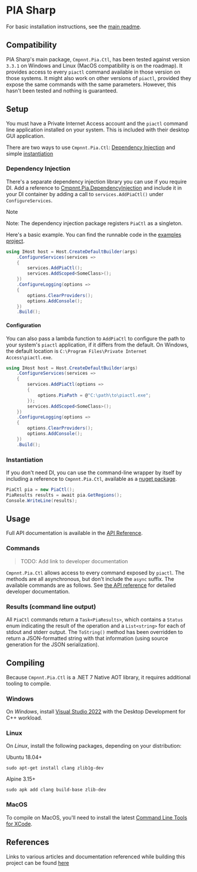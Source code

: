 # PIA Sharp

For basic installation instructions, see the [main readme](https://github.com/cmpnnt/pia-sharp#readme).

## Compatibility

PIA Sharp's main package, `Cmpnnt.Pia.Ctl`, has been tested against version `3.3.1` on Windows and Linux (MacOS compatibility is on the roadmap). 
It provides access to every `piactl` command available in those version on those systems. It might also work on other 
versions of `piactl`, provided they expose the same commands with the same parameters. However, this hasn't 
been tested and nothing is guaranteed.

## Setup

You must have a Private Internet Access account and the `piactl` command line application installed on your system.
This is included with their desktop GUI application.

There are two ways to use `Cmpnnt.Pia.Ctl`: [Dependency Injection](#dependency-injection) and simple [instantiation](#instantiation)

### Dependency Injection

There's a separate dependency injection library you can use if you require DI. Add a reference to
[Cmpnnt.Pia.DependencyInjection](https://nuget.org/packages/cmpnnt.pia.dependencyinjection) and include it in your DI container by adding
a call to `services.AddPiaCtl()` under `ConfigureServices`.

> [!NOTE]
> Note: The dependency injection package registers `PiaCtl` as a singleton.

Here's a basic example. You can find the runnable code in the [examples project](https://github.com/cmpnnt/pia-sharp/tree/main/Cmpnnt.Pia.Examples).

```csharp
using IHost host = Host.CreateDefaultBuilder(args)
    .ConfigureServices(services =>
    {
        services.AddPiaCtl();
        services.AddScoped<SomeClass>();
    })
    .ConfigureLogging(options =>
    {
        options.ClearProviders();
        options.AddConsole();
    })
    .Build();
```

#### Configuration

You can also pass a lambda function to `AddPiaCtl` to configure the path to your system's `piactl` application, if it differs
from the default. On Windows, the default location is `C:\Program Files\Private Internet Access\piactl.exe`.

```csharp
using IHost host = Host.CreateDefaultBuilder(args)
    .ConfigureServices(services =>
    {
        services.AddPiaCtl(options =>
        {
            options.PiaPath = @"C:\path\to\piactl.exe";
        });
        services.AddScoped<SomeClass>();
    })
    .ConfigureLogging(options =>
    {
        options.ClearProviders();
        options.AddConsole();
    })
    .Build();
```

### Instantiation

If you don't need DI, you can use the command-line wrapper by itself by including a reference to `Cmpnnt.Pia.Ctl`, available as a
[nuget package](https://nuget.org/packages/cmpnnt.pia.ctl).

```csharp
PiaCtl pia = new PiaCtl();
PiaResults results = await pia.GetRegions();
Console.WriteLine(results);
```

## Usage

Full API documentation is available in the [API Reference](api/index.md).

### Commands

> TODO: Add link to developer documentation

`Cmpnnt.Pia.Ctl` allows access to every command exposed by `piactl`. The methods are all asynchronous, but don't include the `async` suffix.
The available commands are as follows. See [the API reference](http://todo) for detailed developer documentation.

### Results (command line output)

All `PiaCtl` commands return a `Task<PiaResults>`, which contains a `Status` enum indicating the result of the operation and a `List<string>`
for each of stdout and stderr output. The `ToString()` method has been overridden to return a JSON-formatted string with that information
(using source generation for the JSON serialization).

## Compiling

Because `Cmpnnt.Pia.Ctl` is a .NET 7 Native AOT library, it requires additional tooling to compile. 

### Windows

On _Windows_, install
[Visual Studio 2022](http://visualstudio.com) with the Desktop Development for C++ workload. 

### Linux

On _Linux_, install the following packages, depending on your distribution:

Ubuntu 18.04+
```shell
sudo apt-get install clang zlib1g-dev
```

Alpine 3.15+
```shell
sudo apk add clang build-base zlib-dev
```

### MacOS

To compile on MacOS, you'll need to install the latest [Command Line Tools for XCode](https://developer.apple.com/download/).

## References

Links to various articles and documentation referenced while building this project can be found [here](articles/references.md)